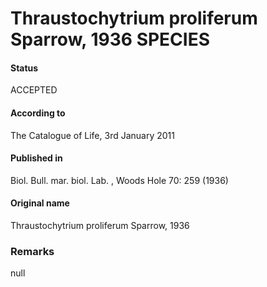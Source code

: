 Thraustochytrium proliferum Sparrow, 1936 SPECIES
=======

#### Status
ACCEPTED

#### According to
The Catalogue of Life, 3rd January 2011

#### Published in
Biol. Bull. mar. biol. Lab. , Woods Hole 70: 259 (1936)

#### Original name
Thraustochytrium proliferum Sparrow, 1936

### Remarks
null
